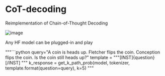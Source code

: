 # CoT-decoding
Reimplementation of Chain-of-Thought Decoding

![image](https://github.com/fangyuan-ksgk/CoT-decoding/assets/66006349/f248d3f9-3b3b-4820-a20d-f6f1f9e38595)

Any HF model can be plugged-in and play

"""```python
query="A coin is heads up. Fletcher flips the coin. Conception flips the coin. Is the coin still heads up?"
template = """[INST]{question}[/INST]
               """
k_response = get_k_path_prob(model, tokenizer, template.format(question=query), k=5)
"""

